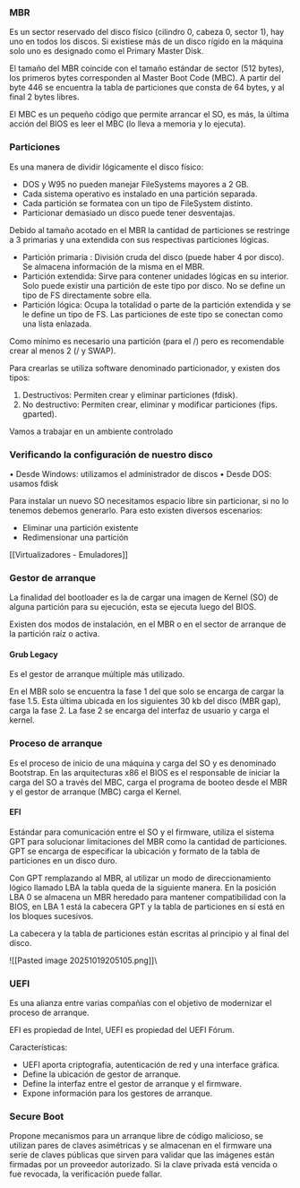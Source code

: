 
### MBR

Es un sector reservado del disco físico (cilindro 0, cabeza 0, sector 1), hay uno en todos los discos. Si existiese más de un disco rígido en la máquina solo uno es designado como el Primary Master Disk.

El tamaño del MBR coincide con el tamaño estándar de sector (512 bytes), los primeros bytes corresponden al Master Boot Code (MBC). A partir del byte 446 se encuentra la tabla de particiones que consta de 64 bytes, y al final 2 bytes libres.

El MBC es un pequeño código que permite arrancar el SO, es más, la última acción del BIOS es leer el MBC (lo lleva a memoria y lo ejecuta). 

### Particiones

Es una manera de dividir lógicamente el disco físico:

- DOS y W95 no pueden manejar FileSystems mayores a 2 GB.
- Cada sistema operativo es instalado en una partición separada.
- Cada partición se formatea con un tipo de FileSystem distinto.
- Particionar demasiado un disco puede tener desventajas.

Debido al tamaño acotado en el MBR la cantidad de particiones se restringe a 3 primarias y una extendida con sus respectivas particiones lógicas. 

- Partición primaria : División cruda del disco (puede haber 4 por disco). Se almacena información de la misma en el MBR.
- Partición extendida: Sirve para contener unidades lógicas en su interior. Solo puede existir una partición de este tipo por disco. No se define un tipo de FS directamente sobre ella.
- Partición lógica: Ocupa la totalidad o parte de la partición extendida y se le define un tipo de FS. Las particiones de este tipo se conectan como una lista enlazada.

Como mínimo es necesario una partición (para el /) pero es recomendable crear al menos 2 (/ y SWAP).

Para crearlas se utiliza software denominado particionador, y existen dos tipos:

1. Destructivos: Permiten crear y eliminar particiones (fdisk).
2. No destructivo: Permiten crear, eliminar y modificar particiones (fips. gparted).

Vamos a trabajar en un ambiente controlado

### Verificando la configuración de nuestro disco

• Desde Windows: utilizamos el administrador de discos 
• Desde DOS: usamos fdisk

Para instalar un nuevo SO necesitamos espacio libre sin particionar, si no lo tenemos debemos generarlo. Para esto existen diversos escenarios:

- Eliminar una partición existente 
- Redimensionar una partición 


[[Virtualizadores - Emuladores]]

### Gestor de arranque 

La finalidad del bootloader es la de cargar una imagen de Kernel (SO) de alguna partición para su ejecución, esta se ejecuta luego del BIOS. 

Existen dos modos de instalación, en el MBR o en el sector de arranque de la partición raíz o activa. 

#### Grub Legacy

Es el gestor de arranque múltiple más utilizado. 

En el MBR solo se encuentra la fase 1 del que solo se encarga de cargar la fase 1.5. 
Esta última ubicada en los siguientes 30 kb del disco (MBR gap), carga la fase 2.
La fase 2 se encarga del interfaz de usuario y carga el kernel.

### Proceso de arranque

Es el proceso de inicio de una máquina y carga del SO y es denominado Bootstrap. En las arquitecturas x86 el BIOS es el responsable de iniciar la carga del SO a través del MBC, carga el programa de booteo desde el MBR y el gestor de arranque (MBC) carga el Kernel.


#### EFI 

Estándar para comunicación entre el SO y el firmware, utiliza el sistema GPT para solucionar limitaciones del MBR como la cantidad de particiones. GPT se encarga de especificar la ubicación y formato de la tabla de particiones en un disco duro. 

Con GPT remplazando al MBR, al utilizar un modo de direccionamiento lógico llamado LBA la tabla queda de la siguiente manera. En la posición LBA 0 se almacena un MBR heredado para mantener compatibilidad con la BIOS, en LBA 1 está la cabecera GPT y la tabla de particiones en sí está en los bloques sucesivos.

La cabecera y la tabla de particiones están escritas al principio y al final del disco.

![[Pasted image 20251019205105.png]]\


### UEFI 

Es una alianza entre varias compañías con el objetivo de modernizar el proceso de arranque.

EFI es propiedad de Intel, UEFI es propiedad del UEFI Fórum.

Características: 

- UEFI aporta criptografía, autenticación de red y una interface gráfica.
- Define la ubicación de gestor de arranque.
- Define la interfaz entre el gestor de arranque y el firmware.
- Expone información para los gestores de arranque.


### Secure Boot

Propone mecanismos para un arranque libre de código malicioso, se utilizan pares de claves asimétricas y se almacenan en el firmware una serie de claves públicas que sirven para validar que las imágenes están firmadas por un proveedor autorizado. Si la clave privada está vencida o fue revocada, la verificación puede fallar. 

